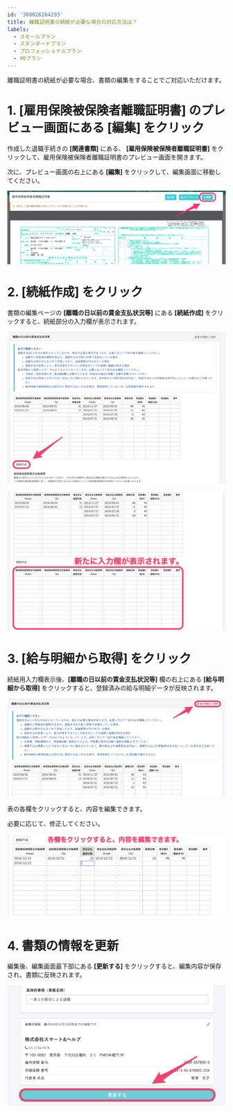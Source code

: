 ```yaml
---
id: '360026264293'
title: 離職証明書の続紙が必要な場合の対応方法は？
labels:
  - スモールプラン
  - スタンダードプラン
  - プロフェッショナルプラン
  - ¥0プラン
---
```

離職証明書の続紙が必要な場合、書類の編集をすることでご対応いただけます。

# 1\. \[雇用保険被保険者離職証明書\] のプレビュー画面にある \[編集\] をクリック

作成した退職手続きの **\[関連書類\]** にある、 **\[雇用保険被保険者離職証明書\]** をクリックして、雇用保険被保険者離職証明書のプレビュー画面を開きます。

次に、プレビュー画面の右上にある **\[編集\]** をクリックして、編集画面に移動してください。

![risyokusyoumeisho.png](./risyokusyoumeisho.png)

# 2\. \[続紙作成\] をクリック

書類の編集ページの **\[離職の日以前の賃金支払状況等\]** にある **\[続紙作成\]** をクリックすると、続紙部分の入力欄が表示されます。

![mceclip1.png](./mceclip1.png)

![mceclip2.png](./mceclip2.png)

# 3\. \[給与明細から取得\] をクリック

続紙用入力欄表示後、**\[離職の日以前の賃金支払状況等\]** 欄の右上にある **\[給与明細から取得\]** をクリックすると、登録済みの給与明細データが反映されます。

![mceclip3.png](./mceclip3.png)

表の各欄をクリックすると、内容を編集できます。

必要に応じて、修正してください。

![mceclip5.png](./mceclip5.png)

# 4\. 書類の情報を更新

編集後、編集画面最下部にある **\[更新する\]** をクリックすると、編集内容が保存され、書類に反映されます。

![mceclip4.png](./mceclip4.png)
